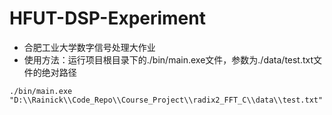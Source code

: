 # HFUT-DSP-Experiment
- 合肥工业大学数字信号处理大作业
- 使用方法：运行项目根目录下的./bin/main.exe文件，参数为./data/test.txt文件的绝对路径
```shell
./bin/main.exe "D:\\Rainick\\Code_Repo\\Course_Project\\radix2_FFT_C\\data\\test.txt"
```